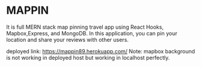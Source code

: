 # MAPPIN

It is full MERN stack map pinning travel app using React Hooks, Mapbox,Express, and MongoDB. In this application, you can pin your location and share your reviews with other users.

deployed link: https://mappin89.herokuapp.com/
Note: mapbox background is not working in deployed host but working in localhost perfectly.
